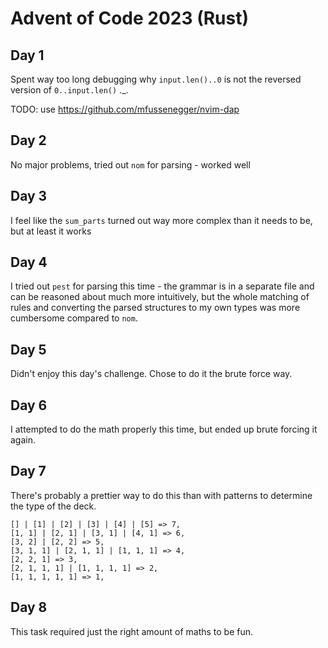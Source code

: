 # Advent of Code 2023 (Rust)

## Day 1

Spent way too long debugging why `input.len()..0` is not the reversed version of `0..input.len()` ._.

TODO: use https://github.com/mfussenegger/nvim-dap

## Day 2

No major problems, tried out `nom` for parsing - worked well

## Day 3

I feel like the `sum_parts` turned out way more complex than it needs to be, but at least it works

## Day 4

I tried out `pest` for parsing this time - the grammar is in a separate file and can be reasoned about much more intuitively, but the whole matching of rules and converting the parsed structures to my own types was more cumbersome compared to `nom`.

## Day 5

Didn't enjoy this day's challenge. Chose to do it the brute force way. 

## Day 6

I attempted to do the math properly this time, but ended up brute forcing it again.

## Day 7

There's probably a prettier way to do this than with patterns to determine the type of the deck.

```
[] | [1] | [2] | [3] | [4] | [5] => 7,
[1, 1] | [2, 1] | [3, 1] | [4, 1] => 6,
[3, 2] | [2, 2] => 5,
[3, 1, 1] | [2, 1, 1] | [1, 1, 1] => 4,
[2, 2, 1] => 3,
[2, 1, 1, 1] | [1, 1, 1, 1] => 2,
[1, 1, 1, 1, 1] => 1,
```

## Day 8

This task required just the right amount of maths to be fun.



